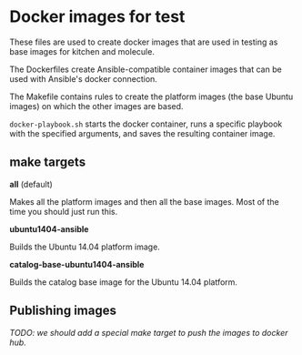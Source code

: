 # Docker images for test

These files are used to create docker images that are used in testing as base
images for kitchen and molecule.

The Dockerfiles create Ansible-compatible container images that can be used with
Ansible's docker connection.

The Makefile contains rules to create the platform images (the base Ubuntu
images) on which the other images are based.

`docker-playbook.sh` starts the docker container, runs a specific playbook with
the specified arguments, and saves the resulting container image.

## make targets

**all** (default)

Makes all the platform images and then all the base images. Most of the time you
should just run this.

**ubuntu1404-ansible**

Builds the Ubuntu 14.04 platform image.

**catalog-base-ubuntu1404-ansible**

Builds the catalog base image for the Ubuntu 14.04 platform.


## Publishing images

_TODO: we should add a special make target to push the images to docker hub._
